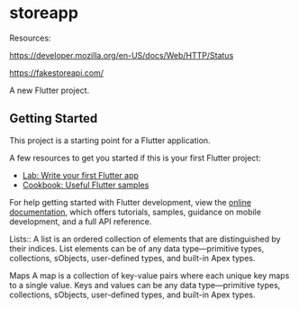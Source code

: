 # storeapp


Resources:

https://developer.mozilla.org/en-US/docs/Web/HTTP/Status

https://fakestoreapi.com/

A new Flutter project.

## Getting Started

This project is a starting point for a Flutter application.

A few resources to get you started if this is your first Flutter project:

- [Lab: Write your first Flutter app](https://docs.flutter.dev/get-started/codelab)
- [Cookbook: Useful Flutter samples](https://docs.flutter.dev/cookbook)

For help getting started with Flutter development, view the
[online documentation](https://docs.flutter.dev/), which offers tutorials,
samples, guidance on mobile development, and a full API reference.



Lists:: A list is an ordered collection of elements that are distinguished by their indices. List elements can be of any data type—primitive types, collections, sObjects, user-defined types, and built-in Apex types.

Maps
A map is a collection of key-value pairs where each unique key maps to a single value. Keys and values can be any data type—primitive types, collections, sObjects, user-defined types, and built-in Apex types.